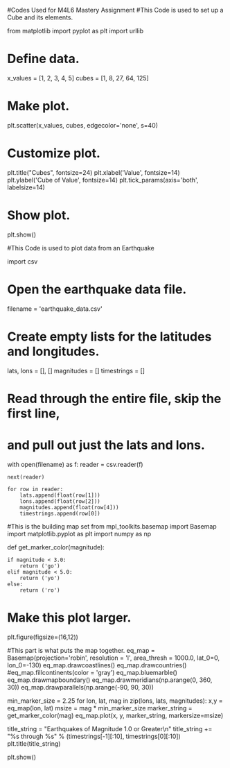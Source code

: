 #Codes Used for M4L6 Mastery Assignment
#This Code is used to set up a Cube and its elements.

from matplotlib import pyplot as plt
import urllib

# Define data.
x_values = [1, 2, 3, 4, 5]
cubes = [1, 8, 27, 64, 125]

# Make plot.
plt.scatter(x_values, cubes, edgecolor='none', s=40)

# Customize plot.
plt.title("Cubes", fontsize=24)
plt.xlabel('Value', fontsize=14)
plt.ylabel('Cube of Value', fontsize=14)
plt.tick_params(axis='both', labelsize=14)

# Show plot.
plt.show()


#This Code is used to plot data from an Earthquake

import csv

# Open the earthquake data file.
filename = 'earthquake_data.csv'

# Create empty lists for the latitudes and longitudes.
lats, lons = [], []
magnitudes = []
timestrings = []

# Read through the entire file, skip the first line,
#  and pull out just the lats and lons.
with open(filename) as f:
    reader = csv.reader(f)
    
    next(reader)
    
    for row in reader:
        lats.append(float(row[1]))
        lons.append(float(row[2]))
        magnitudes.append(float(row[4]))
        timestrings.append(row[0])
        
#This is the building map set
from mpl_toolkits.basemap import Basemap
import matplotlib.pyplot as plt
import numpy as np

def get_marker_color(magnitude):
    
    if magnitude < 3.0:
        return ('go')
    elif magnitude < 5.0:
        return ('yo')
    else:
        return ('ro')


# Make this plot larger.
plt.figure(figsize=(16,12))

#This part is what puts the map together.
eq_map = Basemap(projection='robin', resolution = 'l', area_thresh = 1000.0,
              lat_0=0, lon_0=-130)
eq_map.drawcoastlines()
eq_map.drawcountries()
#eq_map.fillcontinents(color = 'gray')
eq_map.bluemarble()
eq_map.drawmapboundary()
eq_map.drawmeridians(np.arange(0, 360, 30))
eq_map.drawparallels(np.arange(-90, 90, 30))
 
min_marker_size = 2.25
for lon, lat, mag in zip(lons, lats, magnitudes):
    x,y = eq_map(lon, lat)
    msize = mag * min_marker_size
    marker_string = get_marker_color(mag)
    eq_map.plot(x, y, marker_string, markersize=msize)
    
title_string = "Earthquakes of Magnitude 1.0 or Greater\n"
title_string += "%s through %s" % (timestrings[-1][:10], timestrings[0][:10])
plt.title(title_string)
 
plt.show()





